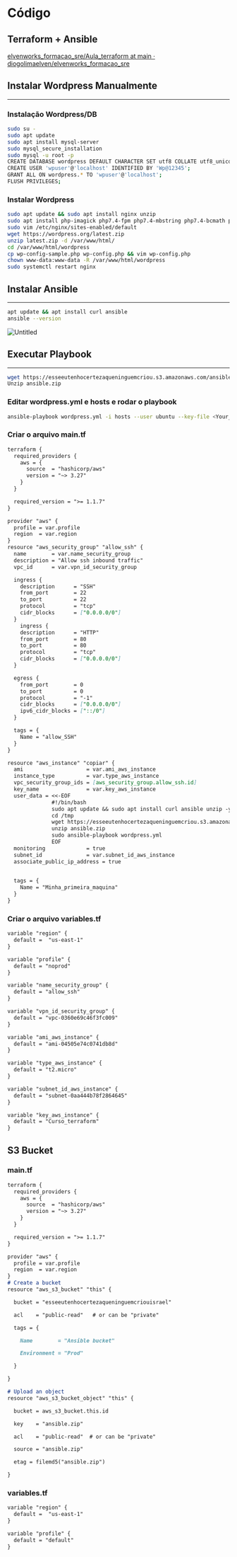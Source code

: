 # Código

## Terraform + Ansible

[elvenworks_formacao_sre/Aula_terraform at main · diogolimaelven/elvenworks_formacao_sre](https://github.com/diogolimaelven/elvenworks_formacao_sre/tree/main/Aula_terraform)

## **Instalar Wordpress Manualmente**

---

### Instalação Wordpress/DB

```bash
sudo su -
sudo apt update
sudo apt install mysql-server
sudo mysql_secure_installation
sudo mysql -u root -p
CREATE DATABASE wordpress DEFAULT CHARACTER SET utf8 COLLATE utf8_unicode_ci;
CREATE USER 'wpuser'@'localhost' IDENTIFIED BY 'Wp@12345';
GRANT ALL ON wordpress.* TO 'wpuser'@'localhost';
FLUSH PRIVILEGES;
```

### Instalar Wordpress

```bash
sudo apt update && sudo apt install nginx unzip
sudo apt install php-imagick php7.4-fpm php7.4-mbstring php7.4-bcmath php7.4-xml php7.4-mysql php7.4-common php7.4-gd php7.4-json php7.4-cli php7.4-curl php7.4-zip
sudo vim /etc/nginx/sites-enabled/default
wget https://wordpress.org/latest.zip
unzip latest.zip -d /var/www/html/
cd /var/www/html/wordpress
cp wp-config-sample.php wp-config.php && vim wp-config.php
chown www-data:www-data -R /var/www/html/wordpress
sudo systemctl restart nginx
```

## **Instalar Ansible**

---

```bash
apt update && apt install curl ansible
ansible --version
```

![Untitled](Co%CC%81digo%20de69c95226db41af82ac77a2905a6f17/Untitled.png)

## Executar Playbook

---

```bash
wget https://esseeutenhocertezaqueninguemcriou.s3.amazonaws.com/ansible.zip
Unzip ansible.zip

```

### Editar wordpress.yml e hosts e rodar o playbook

```bash
ansible-playbook wordpress.yml -i hosts --user ubuntu --key-file <Your_Private_key_file.pem>
```

### Criar o arquivo main.tf

```markdown
terraform {
  required_providers {
    aws = {
      source  = "hashicorp/aws"
      version = "~> 3.27"
    }
  }

  required_version = ">= 1.1.7"
}

provider "aws" {
  profile = var.profile
  region  = var.region
}
resource "aws_security_group" "allow_ssh" {
  name        = var.name_security_group
  description = "Allow ssh inbound traffic"
  vpc_id      = var.vpn_id_security_group

  ingress {
    description      = "SSH"
    from_port        = 22
    to_port          = 22
    protocol         = "tcp"
    cidr_blocks      = ["0.0.0.0/0"]
  }
    ingress {
    description      = "HTTP"
    from_port        = 80
    to_port          = 80
    protocol         = "tcp"
    cidr_blocks      = ["0.0.0.0/0"]
  }

  egress {
    from_port        = 0
    to_port          = 0
    protocol         = "-1"
    cidr_blocks      = ["0.0.0.0/0"]
    ipv6_cidr_blocks = ["::/0"]
  }

  tags = {
    Name = "allow_SSH"
  }
}

resource "aws_instance" "copiar" {
  ami                    = var.ami_aws_instance
  instance_type          = var.type_aws_instance
  vpc_security_group_ids = [aws_security_group.allow_ssh.id]
  key_name               = var.key_aws_instance
  user_data = <<-EOF
              #!/bin/bash 
              sudo apt update && sudo apt install curl ansible unzip -y 
              cd /tmp
              wget https://esseeutenhocertezaqueninguemcriou.s3.amazonaws.com/ansible.zip
              unzip ansible.zip
              sudo ansible-playbook wordpress.yml
              EOF
  monitoring             = true
  subnet_id              = var.subnet_id_aws_instance
  associate_public_ip_address = true
  

  tags = {
    Name = "Minha_primeira_maquina"
  }
}
```

### Criar o arquivo variables.tf

```markdown
variable "region" {
  default =  "us-east-1"
}

variable "profile" {
  default = "noprod"
}

variable "name_security_group" {
  default = "allow_ssh"
}

variable "vpn_id_security_group" {
  default = "vpc-0360e69c46f3fc009"
}

variable "ami_aws_instance" {
  default = "ami-04505e74c0741db8d"
}

variable "type_aws_instance" {
  default = "t2.micro"
}

variable "subnet_id_aws_instance" {
  default = "subnet-0aa444b78f2864645"
}

variable "key_aws_instance" {
  default = "Curso_terraform"
}
```

## S3 Bucket

### main.tf

```markdown
terraform {
  required_providers {
    aws = {
      source  = "hashicorp/aws"
      version = "~> 3.27"
    }
  }

  required_version = ">= 1.1.7"
}

provider "aws" {
  profile = var.profile
  region  = var.region
}
# Create a bucket
resource "aws_s3_bucket" "this" {

  bucket = "esseeutenhocertezaqueninguemcriouisrael"

  acl    = "public-read"   # or can be "private"

  tags = {

    Name        = "Ansible bucket"

    Environment = "Prod"

  }

}

# Upload an object
resource "aws_s3_bucket_object" "this" {

  bucket = aws_s3_bucket.this.id

  key    = "ansible.zip"

  acl    = "public-read"  # or can be "private"

  source = "ansible.zip"

  etag = filemd5("ansible.zip")

}
```

### variables.tf

```markdown
variable "region" {
  default =  "us-east-1"
}

variable "profile" {
  default = "default"
}
```